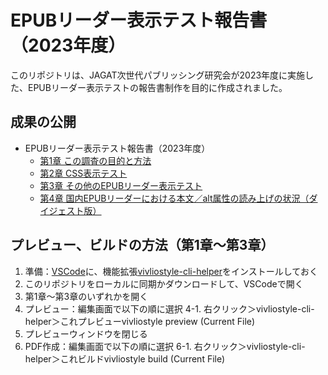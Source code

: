 # EPUBリーダー表示テスト報告書（2023年度）

このリポジトリは、JAGAT次世代パブリッシング研究会が2023年度に実施した、EPUBリーダー表示テストの報告書制作を目的に作成されました。

## 成果の公開

- EPUBリーダー表示テスト報告書（2023年度）
  - [第1章 この調査の目的と方法](https://github.com/jagat-xpub/viewer-test-2023/blob/main/chap01.pdf)
  - [第2章 CSS表示テスト](https://github.com/jagat-xpub/viewer-test-2023/blob/main/chap02.pdf)
  - [第3章 その他のEPUBリーダー表示テスト](https://github.com/jagat-xpub/viewer-test-2023/blob/main/chap03.pdf)
  - [第4章 国内EPUBリーダーにおける本文／alt属性の読み上げの状況（ダイジェスト版）](https://github.com/jagat-xpub/viewer-test-2023/blob/main/ALT_text_check_JEPAVersion_20240424.pdf)

## プレビュー、ビルドの方法（第1章〜第3章）

1. 準備：[VSCode](https://azure.microsoft.com/ja-jp/products/visual-studio-code)に、機能拡張[vivliostyle-cli-helper](https://marketplace.visualstudio.com/items?itemName=Libroworks.vivliostyle-cli-helper)をインストールしておく
2. このリポジトリをローカルに同期かダウンロードして、VSCodeで開く
3. 第1章〜第3章のいずれかを開く
4. プレビュー：編集画面で以下の順に選択
  4-1. 右クリック＞vivliostyle-cli-helper＞これプレビューvivliostyle preview (Current File)
5. プレビューウィンドウを閉じる
6. PDF作成：編集画面で以下の順に選択
  6-1. 右クリック＞vivliostyle-cli-helper＞これビルドvivliostyle build (Current File)